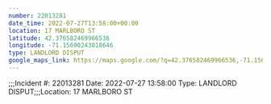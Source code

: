 ```yaml
---
number: 22013281
date_time: 2022-07-27T13:58:00+00:00
location: 17 MARLBORO ST
latitude: 42.376582469966536
longitude: -71.15690243018646
type: LANDLORD DISPUT
google_maps_link: https://maps.google.com/?q=42.376582469966536,-71.15690243018646
---
```


;;;Incident #: 22013281  Date: 2022-07-27 13:58:00   Type: LANDLORD DISPUT;;;Location: 17 MARLBORO ST
